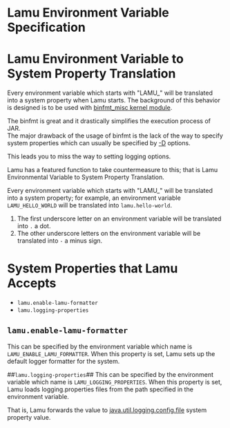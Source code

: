 Lamu Environment Variable Specification
=======================================

# Lamu Environment Variable to System Property Translation #
Every environment variable which starts with "LAMU\_" will be translated into a 
system property when Lamu starts. The background of this behavior is designed 
is to be used with [binfmt\_misc kernel 
module](https://en.wikipedia.org/wiki/Binfmt_misc).

The binfmt is great and it drastically simplifies the execution process of JAR.  
The major drawback of the usage of binfmt is the lack of the way to specify 
system properties which can usually be specified by [-D][-D] options.

[-D]:(https://docs.oracle.com/en/java/javase/13/docs/specs/man/java.html)

This leads you to miss the way to setting logging options.

Lamu has a featured function to take countermeasure to this; that is
Lamu Environmental Variable to System Property Translation.

Every environment variable which starts with "LAMU\_" will be translated into a 
system property; for example, an environment variable `LAMU_HELLO_WORLD` will 
be translated into `lamu.hello-world`.

1. The first underscore letter on an environment variable will be translated 
   into `.` a dot.
2. The other underscore letters on the environment variable will be translated 
   into `-` a minus sign.


# System Properties that Lamu Accepts #

- `lamu.enable-lamu-formatter`
- `lamu.logging-properties`

## `lamu.enable-lamu-formatter` ##

This can be specified by the environment variable which name is 
`LAMU_ENABLE_LAMU_FORMATTER`. When this property is set, Lamu sets up
the default logger formatter for the system.

##`lamu.logging-properties`##
This can be specified by the environment variable which name is 
`LAMU_LOGGING_PROPERTIES`. When this property is set, Lamu loads 
logging.properties files from the path specified in the environment
variable.

That is, Lamu forwards the value to [java.util.logging.config.file][A] system 
property value.

[A]:(https://docs.oracle.com/javase/7/docs/api/java/util/logging/LogManager.html)



